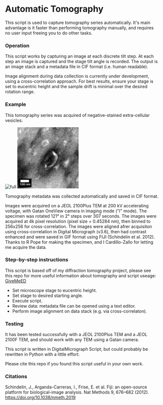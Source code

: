 # Automatic Tomography

This script is used to capture tomography series automatically. It's main advantage is it faster than performing tomography manually, and requires no user input freeing you to do other tasks.

### Operation
This script works by capturing an image at each discrete tilt step. At each step an image is captured and the stage tilt angle is recorded. The output is an image stack and a metadata file in CIF format (i.e. human readable).

Image alignment during data collection is currently under development, using a cross-correlation approach. For best results, ensure your stage is set to eucentric height and the sample drift is minimal over the desired rotation range.

### Example

This tomography series was acquired of negative-stained extra-cellular vesicles: 

<img src="https://github.com/benweare/EM_scripts/blob/main/assets/images/full.gif" alt="full" width="200"/> <img src="https://github.com/benweare/EM_scripts/blob/main/assets/images/extract.gif" alt="extract" width="200"/>

Tomography metadata was collected automatically and saved in CIF format.

Images were acquired on a JEOL 2100Plus TEM at 200 kV accelerating voltage, with Gatan OneView camera in imaging mode ("I" mode). The specimen was rotated 121&deg; in 2&deg; steps over 307 seconds. The images were acquired at 4k pixel resolution (pixel size = 0.45284 nm), then binned to 256x256 for cross-correlation. The images were aligned afrer acquisiton using cross-correlation in Digital Micrograph (v3.6), then had contrast enhanced and were saved in GIF format using FIJI (Schindelin et al. 2012). Thanks to R Pope for making the specimen, and I Cardillo-Zallo for letting me acquire the data.

### Step-by-step instructions

This script is based off of my diffraction tomography project, please see this repo for more useful information about tomography and script useage: [GiveMeED](https://github.com/benweare/GiveMeED)

- Set microscope stage to eucentric height. 
- Set stage to desired starting angle. 
- Execute script. 
- Review data: metadata file can be opened using a text editor.
- Perform image alignment on data stack (e.g. via cross-correlaton). 

### Testing
It has been tested successfully with a JEOL 2100Plus TEM and a JEOL 2100F TEM, and should work with any TEM using a Gatan camera. 

This script is written in DigitalMicrograph Script, but could probably be rewritten in Python with a little effort.

Please cite this repo if you found this script useful in your own work.

### Citations
Schindelin, J., Arganda-Carreras, I., Frise, E. et al. Fiji: an open-source platform for biological-image analysis. Nat Methods 9, 676–682 (2012). https://doi.org/10.1038/nmeth.2019 
